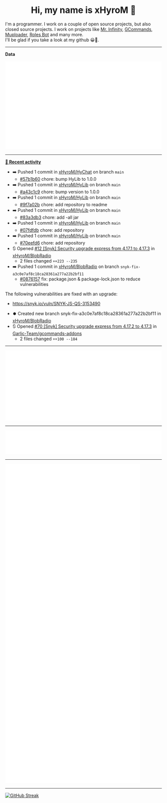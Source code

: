 <p align="center">
    <!-- <img src="https://avatars.githubusercontent.com/u/56601352" width="192" alt="hyro's pfp" /> -->
    <h1 align="center">Hi, my name is xHyroM 👋</h1>
</p>

I'm a programmer. I work on a couple of open source projects, but also closed source projects. I work on projects like [Mr. Infinity](https://discord.com/oauth2/authorize?client_id=720321585625694239&scope=bot%20applications.commands&permissions=8&redirect_uri=https://blobs.gq/imanager&prompt=consent&response_type=code), [GCommands](https://github.com/Garlic-Team/GCommands), [Muploader](https://github.com/xHyroM/Muploader), [Roles Bot](https://github.com/xHyroM/roles-bot) and many more.  
I'll be glad if you take a look at my github 😀👀.

___
**Data**

<img src="https://github.com/xHyroM/xHyroM/blob/master/.cache/base.svg">

___

**[📰 Recent activity](https://github.com/xHyroM)**
* ➡️ Pushed 1 commit in [xHyroM/HyChat](https://github.com/xHyroM/HyChat) on branch `main`
  * [#57b1b60](https://github.com/xHyroM/HyChat/commit/57b1b60) chore: bump HyLib to 1.0.0
* ➡️ Pushed 1 commit in [xHyroM/HyLib](https://github.com/xHyroM/HyLib) on branch `main`
  * [#a43c1c9](https://github.com/xHyroM/HyLib/commit/a43c1c9) chore: bump version to 1.0.0
* ➡️ Pushed 1 commit in [xHyroM/HyLib](https://github.com/xHyroM/HyLib) on branch `main`
  * [#9f7a02b](https://github.com/xHyroM/HyLib/commit/9f7a02b) chore: add repository to readme
* ➡️ Pushed 1 commit in [xHyroM/HyLib](https://github.com/xHyroM/HyLib) on branch `main`
  * [#83a3db3](https://github.com/xHyroM/HyLib/commit/83a3db3) chore: add -all jar
* ➡️ Pushed 1 commit in [xHyroM/HyLib](https://github.com/xHyroM/HyLib) on branch `main`
  * [#07fdfdb](https://github.com/xHyroM/HyLib/commit/07fdfdb) chore: add repository
* ➡️ Pushed 1 commit in [xHyroM/HyLib](https://github.com/xHyroM/HyLib) on branch `main`
  * [#70eefd6](https://github.com/xHyroM/HyLib/commit/70eefd6) chore: add repository
* 🔃 Opened [#12 [Snyk] Security upgrade express from 4.17.1 to 4.17.3](https://github.com/xHyroM/BlobRadio/pull/12) in [xHyroM/BlobRadio](https://github.com/xHyroM/BlobRadio)
  * 2 files changed `++223 --235`
* ➡️ Pushed 1 commit in [xHyroM/BlobRadio](https://github.com/xHyroM/BlobRadio) on branch `snyk-fix-a3c0e7af8c18ca28361a277a22b2bf11`
  * [#0876157](https://github.com/xHyroM/BlobRadio/commit/0876157) fix: package.json &amp; package-lock.json to reduce vulnerabilities

The following vulnerabilities are fixed with an upgrade:
- https://snyk.io/vuln/SNYK-JS-QS-3153490
* ⏺️ Created new branch snyk-fix-a3c0e7af8c18ca28361a277a22b2bf11 in [xHyroM/BlobRadio](https://github.com/xHyroM/BlobRadio)
* 🔃 Opened [#70 [Snyk] Security upgrade express from 4.17.2 to 4.17.3](https://github.com/Garlic-Team/gcommands-addons/pull/70) in [Garlic-Team/gcommands-addons](https://github.com/Garlic-Team/gcommands-addons)
  * 2 files changed `++100 --184`


___

<img src="https://github.com/xHyroM/xHyroM/blob/master/.cache/isocalendar.svg">

___

<img src="https://github.com/xHyroM/xHyroM/blob/master/.cache/languages.svg">

___

<img src="https://github.com/xHyroM/xHyroM/blob/master/.cache/achievements.svg">

___

[![GitHub Streak](https://github-readme-streak-stats.herokuapp.com?user=xHyroM&theme=dark&hide_border=true&date_format=M%20j%5B%2C%20Y%5D)](https://git.io/streak-stats)
